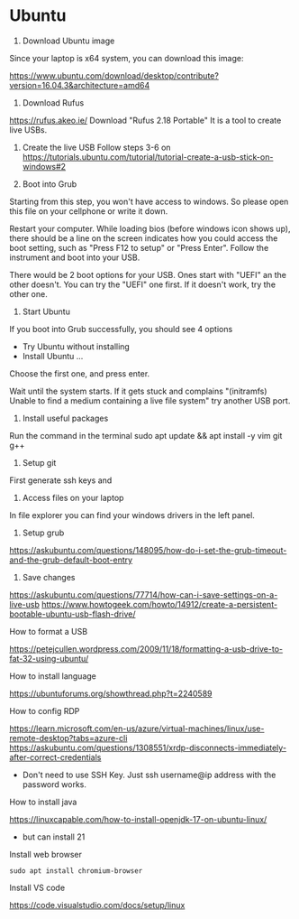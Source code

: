 # Ubuntu

1. Download Ubuntu image

Since your laptop is x64 system, you can download this image:

<https://www.ubuntu.com/download/desktop/contribute?version=16.04.3&architecture=amd64>

1. Download Rufus

<https://rufus.akeo.ie/>
Download "Rufus 2.18 Portable"
It is a tool to create live USBs.

1. Create the live USB
Follow steps 3-6 on <https://tutorials.ubuntu.com/tutorial/tutorial-create-a-usb-stick-on-windows#2>

1. Boot into Grub

Starting from this step, you won't have access to windows. So please open this file on your cellphone or write it down.

Restart your computer. While loading bios (before windows icon shows up), there should be a line on the screen indicates how you could access the boot setting, such as "Press F12 to setup" or "Press Enter". Follow the instrument and boot into your USB.

There would be 2 boot options for your USB. Ones start with "UEFI" an the other doesn't. You can try the "UEFI" one first. If it doesn't work, try the other one.

1. Start Ubuntu

If you boot into Grub successfully, you should see 4 options

- Try Ubuntu without installing
- Install Ubuntu
...

Choose the first one, and press enter.

Wait until the system starts. If it gets stuck and complains
"(initramfs) Unable to find a medium containing a live file system"
try another USB port.

1. Install useful packages

Run the command in the terminal
sudo apt update && apt install -y vim git g++

1. Setup git

First generate ssh keys and

1. Access files on your laptop

In file explorer you can find your windows drivers in the left panel.

1. Setup grub

<https://askubuntu.com/questions/148095/how-do-i-set-the-grub-timeout-and-the-grub-default-boot-entry>

1. Save changes

<https://askubuntu.com/questions/77714/how-can-i-save-settings-on-a-live-usb>
<https://www.howtogeek.com/howto/14912/create-a-persistent-bootable-ubuntu-usb-flash-drive/>

How to format a USB

<https://petejcullen.wordpress.com/2009/11/18/formatting-a-usb-drive-to-fat-32-using-ubuntu/>

How to install language

<https://ubuntuforums.org/showthread.php?t=2240589>

How to config RDP

<https://learn.microsoft.com/en-us/azure/virtual-machines/linux/use-remote-desktop?tabs=azure-cli>
<https://askubuntu.com/questions/1308551/xrdp-disconnects-immediately-after-correct-credentials>

- Don't need to use SSH Key. Just ssh username@ip address with the password works.

How to install java

<https://linuxcapable.com/how-to-install-openjdk-17-on-ubuntu-linux/>

- but can install 21

Install web browser

`sudo apt install chromium-browser`

Install VS code

<https://code.visualstudio.com/docs/setup/linux>
